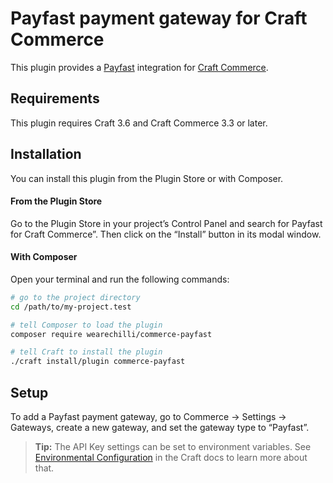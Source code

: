 # Payfast payment gateway for Craft Commerce

This plugin provides a [Payfast](https://www.payfast.co.za/) integration for [Craft Commerce](https://craftcms.com/commerce).

## Requirements

This plugin requires Craft 3.6 and Craft Commerce 3.3 or later.

## Installation

You can install this plugin from the Plugin Store or with Composer.

#### From the Plugin Store

Go to the Plugin Store in your project’s Control Panel and search for Payfast for Craft Commerce”. Then click on the “Install” button in its modal window.

#### With Composer

Open your terminal and run the following commands:

```bash
# go to the project directory
cd /path/to/my-project.test

# tell Composer to load the plugin
composer require wearechilli/commerce-payfast

# tell Craft to install the plugin
./craft install/plugin commerce-payfast
```

## Setup

To add a Payfast payment gateway, go to Commerce → Settings → Gateways, create a new gateway, and set the gateway type to “Payfast”.

> **Tip:** The API Key settings can be set to environment variables. See [Environmental Configuration](https://docs.craftcms.com/v3/config/environments.html) in the Craft docs to learn more about that.
